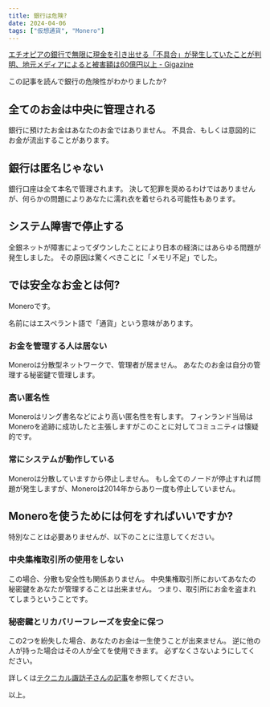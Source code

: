 ```yaml
---
title: 銀行は危険?
date: 2024-04-06
tags: ["仮想通貨", "Monero"]
---
```


[エチオピアの銀行で無限に現金を引き出せる「不具合」が発生していたことが判明、地元メディアによると被害額は60億円以上 - Gigazine](https://gigazine.net/news/20240321-ethiopia-bank-glitch/)

この記事を読んで銀行の危険性がわかりましたか?

## 全てのお金は中央に管理される

銀行に預けたお金はあなたのお金ではありません。
不具合、もしくは意図的にお金が流出することがあります。

## 銀行は匿名じゃない

銀行口座は全て本名で管理されます。
決して犯罪を奨めるわけではありませんが、何らかの問題によりあなたに濡れ衣を着せられる可能性もあります。

## システム障害で停止する

全銀ネットが障害によってダウンしたことにより日本の経済にはあらゆる問題が発生しました。
その原因は驚くべきことに「メモリ不足」でした。

## では安全なお金とは何?

Moneroです。

名前にはエスペラント語で「通貨」という意味があります。

### お金を管理する人は居ない

Moneroは分散型ネットワークで、管理者が居ません。
あなたのお金は自分の管理する秘密鍵で管理します。

### 高い匿名性

Moneroはリング書名などにより高い匿名性を有します。
フィンランド当局はMoneroを追跡に成功したと主張しますがこのことに対してコミュニティは懐疑的です。

### 常にシステムが動作している

Moneroは分散していますから停止しません。
もし全てのノードが停止すれば問題が発生しますが、Moneroは2014年からあり一度も停止していません。

## Moneroを使うためには何をすればいいですか?

特別なことは必要ありませんが、以下のことに注意してください。

### 中央集権取引所の使用をしない

この場合、分散も安全性も関係ありません。
中央集権取引所においてあなたの秘密鍵をあなたが管理することは出来ません。
つまり、取引所にお金を盗まれてしまうということです。

### 秘密鍵とリカバリーフレーズを安全に保つ

この2つを紛失した場合、あなたのお金は一生使うことが出来ません。
逆に他の人が持った場合はその人が全てを使用できます。
必ずなくさないようにしてください。

詳しくは[テクニカル諏訪子さんの記事](https://technicalsuwako.moe/blog/crypto-1-monero-dero-wallet.xhtml)を参照してください。

以上。
